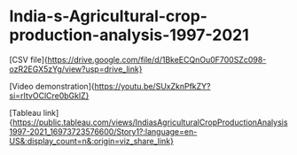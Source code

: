 # India-s-Agricultural-crop-production-analysis-1997-2021
[CSV file]{https://drive.google.com/file/d/1BkeECQnOu0F700SZc098-ozR2EGX5zYg/view?usp=drive_link}

[Video demonstration]{https://youtu.be/SUxZknPfkZY?si=rItvOClCre0bGklZ}

[Tableau link]{https://public.tableau.com/views/IndiasAgriculturalCropProductionAnalysis1997-2021_16973723576600/Story1?:language=en-US&:display_count=n&:origin=viz_share_link}

